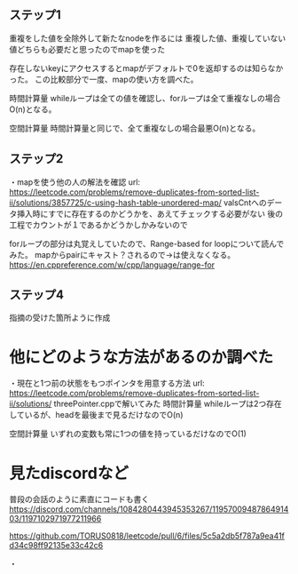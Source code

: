 ## ステップ1
重複をした値を全除外して新たなnodeを作るには
重複した値、重複していない値どちらも必要だと思ったのでmapを使った

存在しないkeyにアクセスするとmapがデフォルトで0を返却するのは知らなかった。
この比較部分で一度、mapの使い方を調べた。

時間計算量
whileループは全ての値を確認し、forループは全て重複なしの場合O(n)となる。

空間計算量
時間計算量と同じで、全て重複なしの場合最悪O(n)となる。

## ステップ2
・mapを使う他の人の解法を確認
url: https://leetcode.com/problems/remove-duplicates-from-sorted-list-ii/solutions/3857725/c-using-hash-table-unordered-map/
valsCntへのデータ挿入時にすでに存在するのかどうかを、あえてチェックする必要がない
後の工程でカウントが１であるかどうかしかみないので

forループの部分は丸覚えしていたので、Range-based for loopについて読んでみた。
mapからpairにキャスト？されるので->は使えなくなる。
https://en.cppreference.com/w/cpp/language/range-for

## ステップ4
指摘の受けた箇所ように作成

# 他にどのような方法があるのか調べた
・現在と1つ前の状態をもつポインタを用意する方法
  url: https://leetcode.com/problems/remove-duplicates-from-sorted-list-ii/solutions/
  threePointer.cppで解いてみた
  時間計算量
  whileループは2つ存在しているが、headを最後まで見るだけなのでO(n)
  
  空間計算量
  いずれの変数も常に1つの値を持っているだけなのでO(1)

# 見たdiscordなど
普段の会話のように素直にコードも書く
https://discord.com/channels/1084280443945353267/1195700948786491403/1197102971977211966

https://github.com/TORUS0818/leetcode/pull/6/files/5c5a2db5f787a9ea41fd34c98ff92135e33c42c6

・



